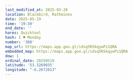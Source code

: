 ```yaml
---
last_modified_at: 2025-03-28
location: Blackbird, Rathmines
date: 2025-05-19
time: '19:30'
end_date: ''
hares: Quicktool
hash: I ♥ Monday
number: '388'
map_url: https://maps.app.goo.gl/idsq5RSkqywPz1QRA
embedded_map: https://maps.app.goo.gl/idsq5RSkqywPz1QRA
dow: 1
ordinal_date: 20250519
latitude: '53.3269035'
longitude: "-6.2672013"
---
```


